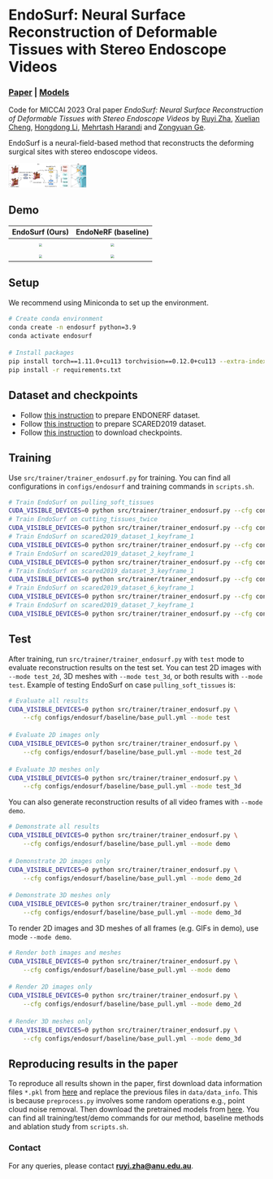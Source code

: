 # EndoSurf: Neural Surface Reconstruction of Deformable Tissues with Stereo Endoscope Videos

### [Paper](https://arxiv.org/abs/2307.11307) | [Models](https://drive.google.com/drive/folders/1PdrdrUB_v21ygvS4An8WGd4cprsq92Ps?usp=sharing)

Code for MICCAI 2023 Oral paper *EndoSurf: Neural Surface Reconstruction of Deformable Tissues with Stereo Endoscope Videos* by [Ruyi Zha](https://ruyi-zha.github.io/), [Xuelian Cheng](https://xueliancheng.github.io/), [Hongdong Li](http://users.cecs.anu.edu.au/~hongdong/), [Mehrtash Harandi](https://sites.google.com/site/mehrtashharandi/home) and [Zongyuan Ge](https://zongyuange.github.io/).

EndoSurf is a neural-field-based method that reconstructs the deforming surgical sites with stereo endoscope videos.

<img src="media/pipeline.jpg" alt="Pipeline" style="zoom:15%;" />

## Demo

|                       EndoSurf (Ours)                        |                     EndoNeRF (baseline)                      |
| :----------------------------------------------------------: | :----------------------------------------------------------: |
| <img src="media/demo_pull_endosurf.gif" style="zoom: 40%;" /> | <img src="media/demo_pull_endonerf.gif" style="zoom: 40%;" /> |
| <img src="media/demo_cut_endosurf.gif" style="zoom: 40%;" /> | <img src="media/demo_cut_endonerf.gif" style="zoom: 40%;" /> |

## Setup

We recommend using Miniconda to set up the environment.

```sh
# Create conda environment
conda create -n endosurf python=3.9
conda activate endosurf

# Install packages
pip install torch==1.11.0+cu113 torchvision==0.12.0+cu113 --extra-index-url https://download.pytorch.org/whl/cu113
pip install -r requirements.txt
```

## Dataset and checkpoints

* Follow [this instruction](data/endonerf/README.md) to prepare ENDONERF dataset.
* Follow [this instruction](data/scared2019/README.md) to prepare SCARED2019 dataset.
* Follow [this instruction](logs/README.md) to download checkpoints.


## Training

Use `src/trainer/trainer_endosurf.py` for training. You can find all configurations in `configs/endosurf` and training commands in `scripts.sh`. 

``` sh
# Train EndoSurf on pulling_soft_tissues
CUDA_VISIBLE_DEVICES=0 python src/trainer/trainer_endosurf.py --cfg configs/endosurf/baseline/base_pull.yml --mode train
# Train EndoSurf on cutting_tissues_twice
CUDA_VISIBLE_DEVICES=0 python src/trainer/trainer_endosurf.py --cfg configs/endosurf/baseline/base_cut.yml --mode train
# Train EndoSurf on scared2019_dataset_1_keyframe_1
CUDA_VISIBLE_DEVICES=0 python src/trainer/trainer_endosurf.py --cfg configs/endosurf/baseline/base_d1k1.yml --mode train
# Train EndoSurf on scared2019_dataset_2_keyframe_1
CUDA_VISIBLE_DEVICES=0 python src/trainer/trainer_endosurf.py --cfg configs/endosurf/baseline/base_d2k1.yml --mode train
# Train EndoSurf on scared2019_dataset_3_keyframe_1
CUDA_VISIBLE_DEVICES=0 python src/trainer/trainer_endosurf.py --cfg configs/endosurf/baseline/base_d3k1.yml --mode train
# Train EndoSurf on scared2019_dataset_6_keyframe_1
CUDA_VISIBLE_DEVICES=0 python src/trainer/trainer_endosurf.py --cfg configs/endosurf/baseline/base_d6k1.yml --mode train
# Train EndoSurf on scared2019_dataset_7_keyframe_1
CUDA_VISIBLE_DEVICES=0 python src/trainer/trainer_endosurf.py --cfg configs/endosurf/baseline/base_d7k1.yml --mode train
```

## Test

After training, run `src/trainer/trainer_endosurf.py` with `test` mode to evaluate reconstruction results on the test set. You can test 2D images with `--mode test_2d`, 3D meshes with `--mode test_3d`, or both results with `--mode test`. Example of testing EndoSurf on case `pulling_soft_tissues` is:

```sh
# Evaluate all results
CUDA_VISIBLE_DEVICES=0 python src/trainer/trainer_endosurf.py \
    --cfg configs/endosurf/baseline/base_pull.yml --mode test

# Evaluate 2D images only
CUDA_VISIBLE_DEVICES=0 python src/trainer/trainer_endosurf.py \
    --cfg configs/endosurf/baseline/base_pull.yml --mode test_2d

# Evaluate 3D meshes only
CUDA_VISIBLE_DEVICES=0 python src/trainer/trainer_endosurf.py \
    --cfg configs/endosurf/baseline/base_pull.yml --mode test_3d
```

You can also generate reconstruction results of all video frames with `--mode demo`.

```sh
# Demonstrate all results
CUDA_VISIBLE_DEVICES=0 python src/trainer/trainer_endosurf.py \
    --cfg configs/endosurf/baseline/base_pull.yml --mode demo

# Demonstrate 2D images only
CUDA_VISIBLE_DEVICES=0 python src/trainer/trainer_endosurf.py \
    --cfg configs/endosurf/baseline/base_pull.yml --mode demo_2d

# Demonstrate 3D meshes only
CUDA_VISIBLE_DEVICES=0 python src/trainer/trainer_endosurf.py \
    --cfg configs/endosurf/baseline/base_pull.yml --mode demo_3d
```

To render 2D images and 3D meshes of all frames (e.g. GIFs in demo), use mode `--mode demo`.

```sh
# Render both images and meshes
CUDA_VISIBLE_DEVICES=0 python src/trainer/trainer_endosurf.py \
    --cfg configs/endosurf/baseline/base_pull.yml --mode demo

# Render 2D images only
CUDA_VISIBLE_DEVICES=0 python src/trainer/trainer_endosurf.py \
    --cfg configs/endosurf/baseline/base_pull.yml --mode demo_2d

# Render 3D meshes only
CUDA_VISIBLE_DEVICES=0 python src/trainer/trainer_endosurf.py \
    --cfg configs/endosurf/baseline/base_pull.yml --mode demo_3d
```

## Reproducing results in the paper 

To reproduce all results shown in the paper, first download data information files `*.pkl` from [here](https://drive.google.com/drive/folders/1CjmYmGxIWh7DRE14tSorL9-tAQsHVLTt?usp=sharing) and replace the previous files in `data/data_info`. This is because `preprocess.py` involves some random operations e.g., point cloud noise removal. Then download the pretrained models from [here](logs/README.md). You can find all training/test/demo commands for our method, baseline methods and ablation study from `scripts.sh`.

### Contact
For any queries, please contact **ruyi.zha@anu.edu.au**.